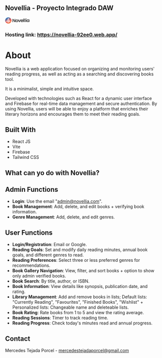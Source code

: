 ## Novellia - Proyecto Integrado DAW
<a href="https://novellia-92ee0.web.app">
    <img src="src/assets/img/logo.png" alt="Logo" width="80">
</a>

### Hosting link: https://novellia-92ee0.web.app/


# About
Novellia is a web application focused on organizing and monitoring users' reading progress, as well as acting as a searching and discovering books tool. 

It is a minimalist, simple and intuitive space.

Developed with technologies such as React for a dynamic user interface and Firebase for real-time data management and secure authentication. By using Novellia, users will be able to enjoy a platform that enriches their literary horizons and encourages them to meet their reading goals.


## Built With

* React JS
* Vite
* Firebase
* Tailwind CSS


## What can yo do with Novellia?

## Admin Functions

- **Login**: Use the email "admin@novellia.com".
- **Book Management**: Add, delete, and edit books + verifying book information.
- **Genre Management**: Add, delete, and edit genres.

## User Functions

- **Login/Registration**: Email or Google.
- **Reading Goals**: Set and modify daily reading minutes, annual book goals, and different genres to read.
- **Reading Preferences**: Select three or less preferred genres for recommendations.
- **Book Gallery Navigation**: View, filter, and sort books + option to show only admin verified books.
- **Book Search**: By title, author, or ISBN.
- **Book Information**: View details like synopsis, publication date, and rating.
- **Library Management**: Add and remove books in lists; Default lists: "Currently Reading", "Favourites", "Finished Books", "Wishlist" + Personalized lists: Changeable name and deleteable lists.
- **Book Rating**: Rate books from 1 to 5 and view the rating average.
- **Reading Sessions**: Timer to track reading time.
- **Reading Progress**: Check today's minutes read and annual progress.



## Contact
Mercedes Tejada Porcel - mercedestejadaporcel@gmail.com




